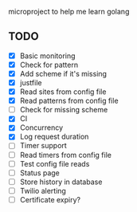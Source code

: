 microproject to help me learn golang

## TODO
- [X] Basic monitoring
- [X] Check for pattern  
- [X] Add scheme if it's missing
- [X] justfile  
- [X] Read sites from config file  
- [X] Read patterns from config file  
- [ ] Check for missing scheme
- [X] CI  
- [X] Concurrency
- [X] Log request duration
- [ ] Timer support  
- [ ] Read timers from config file  
- [ ] Test config file reads
- [ ] Status page  
- [ ] Store history in database  
- [ ] Twilio alerting  
- [ ] Certificate expiry?
